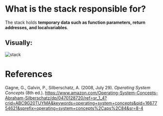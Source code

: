 
# What is the stack responsible for? 

The stack holds **temporary data such as function parameters, return addresses, and localvariables**. 

## Visually:
![stack](https://user-images.githubusercontent.com/109105989/200185094-1c6c040f-a81f-4532-9999-7119b884ed4f.png)


# References 
Gagne, G., Galvin, P., Silberschatz, A. (2008, July 29). *Operating System Concepts* (8th ed.).  <https://www.amazon.com/Operating-System-Concepts-Abraham-Silberschatz/dp/0470128720/ref=sr_1_4?crid=ABC9G20TUYMA&keywords=operating+system+concepts&qid=1667754621&sprefix=operating+system+concepts%2Caps%2C84&sr=8-4>
